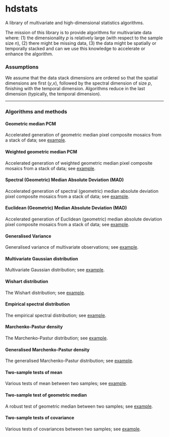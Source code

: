 # hdstats

A library of multivariate and high-dimensional statistics algorithms.

The mission of this library is to provide algorithms for multivariate data where: (1) the dimensionality *p* is relatively large (with respect to the sample size *n*), (2) there might be missing data, (3) the data might be spatially or temporally stacked and can we use this knowledge to accelerate or enhance the algorithm. 

### Assumptions

We assume that the data stack dimensions are ordered so that the spatial dimensions are first (*y*,*x*), followed by the spectral dimension of size *p*, finishing with the temporal dimension. Algorithms reduce in the last dimension (typically, the temporal dimension).

----

### Algorithms and methods

#### Geometric median PCM

Accelerated generation of geometric median pixel composite mosaics from a stack of data; see [example](https://github.com/daleroberts/hdstats/blob/master/docs/geomedian.ipynb).

#### Weighted geometric median PCM

Accelerated generation of weighted geometric median pixel composite mosaics from a stack of data; see [example](https://github.com/daleroberts/hdstats/blob/master/docs/wgeomedian.ipynb).

#### Spectral (Geometric) Median Absolute Deviation (MAD)

Accelerated generation of spectral (geometric) median absolute deviation pixel composite mosaics from a stack of data; see [example](https://github.com/daleroberts/hdstats/blob/master/docs/mad.ipynb).

#### Euclidean (Geometric) Median Absolute Deviation (MAD)

Accelerated generation of Euclidean (geometric) median absolute deviation pixel composite mosaics from a stack of data; see [example](https://github.com/daleroberts/hdstats/blob/master/docs/mad.ipynb).

#### Generalised Variance

Generalised variance of multivariate observations; see [example](https://github.com/daleroberts/hdstats/blob/master/docs/mvn.ipynb).

#### Multivariate Gaussian distribution

Multivariate Gaussian distribution; see [example](https://github.com/daleroberts/hdstats/blob/master/docs/mvn.ipynb).

#### Wishart distribution

The Wishart distribution; see [example](https://github.com/daleroberts/hdstats/blob/master/docs/wishart.ipynb).

#### Empirical spectral distribution

The empirical spectral distribution; see [example](https://github.com/daleroberts/hdstats/blob/master/docs/mp.ipynb).

#### Marchenko-Pastur density

The Marchenko-Pastur distribution; see [example](https://github.com/daleroberts/hdstats/blob/master/docs/mp.ipynb).

#### Generalised Marchenko-Pastur density

The generalised Marchenko-Pastur distribution; see [example](https://github.com/daleroberts/hdstats/blob/master/docs/mp.ipynb).

#### Two-sample tests of mean

Various tests of mean between two samples; see [example](https://github.com/daleroberts/hdstats/blob/master/docs/twosample.ipynb).

#### Two-sample test of geometric median

A robust test of geometric median between two samples; see [example](https://github.com/daleroberts/hdstats/blob/master/docs/twosample.ipynb).

#### Two-sample tests of covariance

Various tests of covariances between two samples; see [example](https://github.com/daleroberts/hdstats/blob/master/docs/twosample.ipynb).

